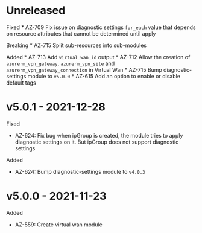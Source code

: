 # Unreleased

Fixed
    * AZ-709 Fix issue on diagnostic settings `for_each` value that depends on resource attributes that cannot be determined until apply

Breaking
    * AZ-715 Split sub-resources into sub-modules

Added
    * AZ-713 Add `virtual_wan_id` output
    * AZ-712 Allow the creation of `azurerm_vpn_gateway`, `azurerm_vpn_site` and `azurerm_vpn_gateway_connection` in Virtual Wan
    * AZ-715 Bump diagnostic-settings module to `v5.0.0`
    * AZ-615 Add an option to enable or disable default tags

# v5.0.1 - 2021-12-28

Fixed
  * AZ-624: Fix bug when ipGroup is created, the module tries to apply diagnostic settings on it. But ipGroup does not support diagnostic settings

Added
  * AZ-624: Bump diagnostic-settings module to `v4.0.3`

# v5.0.0 - 2021-11-23

Added
  *  AZ-559: Create virtual wan module
